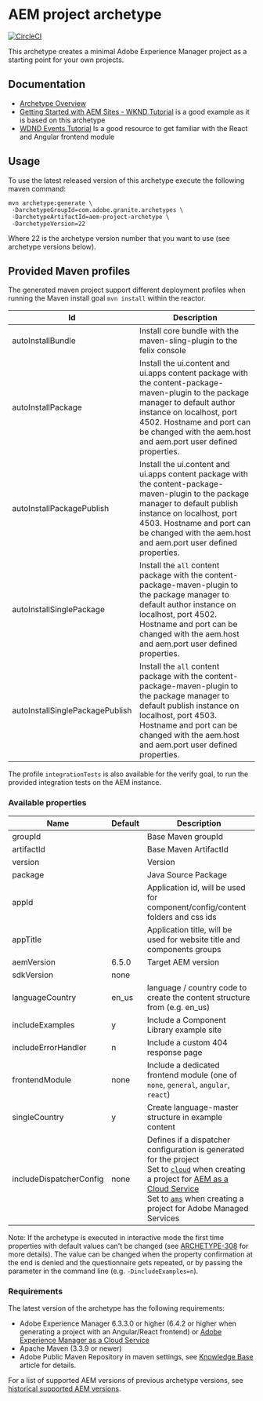 # AEM project archetype

[![CircleCI](https://circleci.com/gh/adobe/aem-project-archetype.svg?style=svg)](https://circleci.com/gh/adobe/aem-project-archetype)

This archetype creates a minimal Adobe Experience Manager project as a starting point for your own projects.

## Documentation

* [Archetype Overview](https://www.adobe.com/go/aem_archetype)
* [Getting Started with AEM Sites - WKND Tutorial](https://docs.adobe.com/content/help/en/experience-manager-learn/getting-started-wknd-tutorial-develop/overview.html) is a good example as it is based on this 
archetype
* [WDND Events Tutorial](https://helpx.adobe.com/experience-manager/kt/sites/using/getting-started-spa-wknd-tutorial-develop.html) Is a 
good resource to get familiar with the React and Angular frontend module 

## Usage

To use the latest released version of this archetype execute the following maven command:

    mvn archetype:generate \
     -DarchetypeGroupId=com.adobe.granite.archetypes \
     -DarchetypeArtifactId=aem-project-archetype \
     -DarchetypeVersion=22

Where 22 is the archetype version number that you want to use (see archetype versions below).

## Provided Maven profiles
The generated maven project support different deployment profiles when running the Maven install goal `mvn install` within the reactor.

Id                        | Description
--------------------------|------------------------------
autoInstallBundle         | Install core bundle with the maven-sling-plugin to the felix console
autoInstallPackage        | Install the ui.content and ui.apps content package with the content-package-maven-plugin to the package manager to default author instance on localhost, port 4502. Hostname and port can be changed with the aem.host and aem.port user defined properties.
autoInstallPackagePublish | Install the ui.content and ui.apps content package with the content-package-maven-plugin to the package manager to default publish instance on localhost, port 4503. Hostname and port can be changed with the aem.host and aem.port user defined properties.
autoInstallSinglePackage  | Install the `all` content package with the content-package-maven-plugin to the package manager to default author instance on localhost, port 4502. Hostname and port can be changed with the aem.host and aem.port user defined properties.
autoInstallSinglePackagePublish | Install the `all` content package with the content-package-maven-plugin to the package manager to default publish instance on localhost, port 4503. Hostname and port can be changed with the aem.host and aem.port user defined properties.

The profile `integrationTests` is also available for the verify goal, to run the provided integration tests on the AEM instance.

### Available properties

Name                        | Default | Description
----------------------------|---------|--------------------
groupId                     |         | Base Maven groupId
artifactId                  |         | Base Maven ArtifactId
version                     |         | Version
package                     |         | Java Source Package
appId                       |         | Application id, will be used for component/config/content folders and css ids 
appTitle                    |         | Application title, will be used for website title and components groups
aemVersion                  |  6.5.0  | Target AEM version
sdkVersion                  |   none  | 
languageCountry             |   en_us | language / country code to create the content structure from (e.g. en_us)
includeExamples             |    y    | Include a Component Library example site
includeErrorHandler         |    n    | Include a custom 404 response page
frontendModule              |   none  | Include a dedicated frontend module (one of `none`, `general`, `angular`, `react`)
singleCountry               |    y    | Create language-master structure in example content
includeDispatcherConfig     |   none  | Defines if a dispatcher configuration is generated for the project <br>Set to [`cloud`](https://github.com/adobe/aem-project-archetype/tree/master/src/main/archetype/dispatcher.cloud) when creating a project for [AEM as a Cloud Service](https://docs.adobe.com/content/help/en/experience-manager-cloud-service/landing/home.html)<br>Set to [`ams`](https://github.com/adobe/aem-project-archetype/tree/master/src/main/archetype/dispatcher.ams) when creating a project for Adobe Managed Services

Note: If the archetype is executed in interactive mode the first time properties with default values can't be changed (see
[ARCHETYPE-308](https://issues.apache.org/jira/browse/ARCHETYPE-308) for more details). The value can be changed when the property
confirmation at the end is denied and the questionnaire gets repeated, or by passing the parameter in the command line (e.g.
`-DincludeExamples=n`).

### Requirements

The latest version of the archetype has the following requirements:

* Adobe Experience Manager 6.3.3.0 or higher (6.4.2 or higher when generating a project with an Angular/React frontend) or [Adobe Experience Manager as a Cloud Service](https://docs.adobe.com/content/help/en/experience-manager-cloud-service/landing/home.html)
* Apache Maven (3.3.9 or newer)
* Adobe Public Maven Repository in maven settings, see [Knowledge Base](https://helpx.adobe.com/experience-manager/kb/SetUpTheAdobeMavenRepository.html) article for details.

For a list of supported AEM versions of previous archetype versions, see [historical supported AEM versions](VERSIONS.md).
